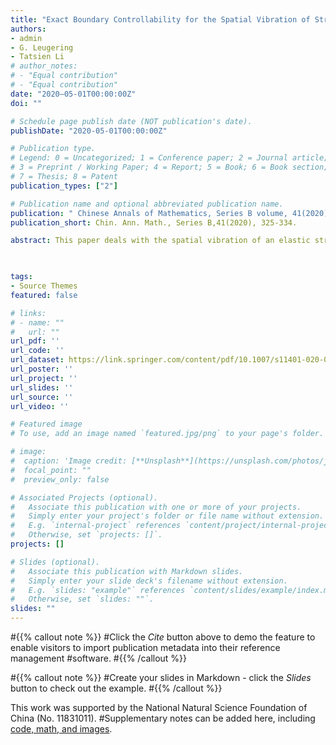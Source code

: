 ```yaml
---
title: "Exact Boundary Controllability for the Spatial Vibration of String with Dynamical Boundary Conditions"
authors:
- admin
- G. Leugering
- Tatsien Li
# author_notes:
# - "Equal contribution"
# - "Equal contribution"
date: "2020–05-01T00:00:00Z"
doi: ""

# Schedule page publish date (NOT publication's date).
publishDate: "2020-05-01T00:00:00Z"

# Publication type.
# Legend: 0 = Uncategorized; 1 = Conference paper; 2 = Journal article;
# 3 = Preprint / Working Paper; 4 = Report; 5 = Book; 6 = Book section;
# 7 = Thesis; 8 = Patent
publication_types: ["2"]

# Publication name and optional abbreviated publication name.
publication: " Chinese Annals of Mathematics, Series B volume, 41(2020), 325-334."
publication_short: Chin. Ann. Math., Series B,41(2020), 325-334.

abstract: This paper deals with the spatial vibration of an elastic string with masses at the endpoints. We derive the corresponding quasilinear wave equation with dynamical boundary conditions, and prove the exact boundary controllability of this system by means of a constructive method with modular structure. 
 


tags:
- Source Themes
featured: false

# links:
# - name: ""
#   url: ""
url_pdf: ''
url_code: ''
url_dataset: https://link.springer.com/content/pdf/10.1007/s11401-020-0201-1.pdf
url_poster: ''
url_project: ''
url_slides: ''
url_source: ''
url_video: ''

# Featured image
# To use, add an image named `featured.jpg/png` to your page's folder. 

# image:
#  caption: 'Image credit: [**Unsplash**](https://unsplash.com/photos/jdD8gXaTZsc)'
#  focal_point: ""
#  preview_only: false

# Associated Projects (optional).
#   Associate this publication with one or more of your projects.
#   Simply enter your project's folder or file name without extension.
#   E.g. `internal-project` references `content/project/internal-project/index.md`.
#   Otherwise, set `projects: []`.
projects: []

# Slides (optional).
#   Associate this publication with Markdown slides.
#   Simply enter your slide deck's filename without extension.
#   E.g. `slides: "example"` references `content/slides/example/index.md`.
#   Otherwise, set `slides: ""`.
slides: ""
---
```


#{{% callout note %}}
#Click the *Cite* button above to demo the feature to enable visitors to import publication metadata into their reference management #software.
#{{% /callout %}}

#{{% callout note %}}
#Create your slides in Markdown - click the *Slides* button to check out the example.
#{{% /callout %}}

This work was supported by the National Natural Science Foundation of China (No. 11831011).
#Supplementary notes can be added here, including [code, math, and images](https://wowchemy.com/docs/writing-markdown-latex/).
